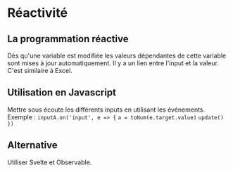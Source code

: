 # Réactivité
## La programmation réactive
Dès qu'une variable est modifiée les valeurs dépendantes de cette variable sont mises à jour automatiquement. Il y a un lien entre l'input et la valeur. C'est similaire à Excel.
## Utilisation en Javascript
Mettre sous écoute les différents inputs en utilisant les événements.
Exemple :
```inputA.on('input', e => {```
```a = toNum(e.target.value)```
```update()```
```})```
## Alternative
Utiliser Svelte et Observable.
